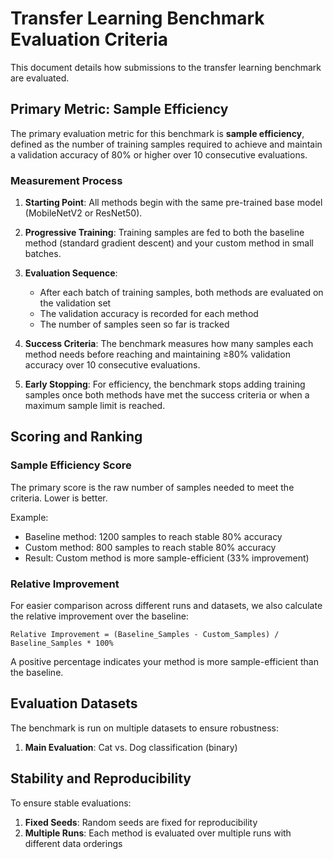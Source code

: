 # Transfer Learning Benchmark Evaluation Criteria

This document details how submissions to the transfer learning benchmark are evaluated.

## Primary Metric: Sample Efficiency

The primary evaluation metric for this benchmark is **sample efficiency**, defined as the number of training samples required to achieve and maintain a validation accuracy of 80% or higher over 10 consecutive evaluations.

### Measurement Process

1. **Starting Point**: All methods begin with the same pre-trained base model (MobileNetV2 or ResNet50).

2. **Progressive Training**: Training samples are fed to both the baseline method (standard gradient descent) and your custom method in small batches.

3. **Evaluation Sequence**:
   - After each batch of training samples, both methods are evaluated on the validation set
   - The validation accuracy is recorded for each method
   - The number of samples seen so far is tracked

4. **Success Criteria**: The benchmark measures how many samples each method needs before reaching and maintaining ≥80% validation accuracy over 10 consecutive evaluations.

5. **Early Stopping**: For efficiency, the benchmark stops adding training samples once both methods have met the success criteria or when a maximum sample limit is reached.

## Scoring and Ranking

### Sample Efficiency Score

The primary score is the raw number of samples needed to meet the criteria. Lower is better.

Example:
- Baseline method: 1200 samples to reach stable 80% accuracy
- Custom method: 800 samples to reach stable 80% accuracy
- Result: Custom method is more sample-efficient (33% improvement)

### Relative Improvement

For easier comparison across different runs and datasets, we also calculate the relative improvement over the baseline:

```
Relative Improvement = (Baseline_Samples - Custom_Samples) / Baseline_Samples * 100%
```

A positive percentage indicates your method is more sample-efficient than the baseline.

## Evaluation Datasets

The benchmark is run on multiple datasets to ensure robustness:

1. **Main Evaluation**: Cat vs. Dog classification (binary)

## Stability and Reproducibility

To ensure stable evaluations:

1. **Fixed Seeds**: Random seeds are fixed for reproducibility
2. **Multiple Runs**: Each method is evaluated over multiple runs with different data orderings

